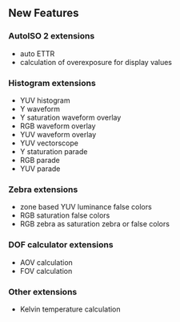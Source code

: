 ## New Features

### AutoISO 2 extensions

  - auto ETTR
  - calculation of overexposure for display values

### Histogram extensions

  - YUV histogram
  - Y waveform
  - Y saturation waveform overlay
  - RGB waveform overlay
  - YUV waveform overlay
  - YUV vectorscope
  - Y staturation parade
  - RGB parade
  - YUV parade

### Zebra extensions

  - zone based YUV luminance false colors
  - RGB saturation false colors
  - RGB zebra as saturation zebra or false colors

### DOF calculator extensions

  - AOV calculation
  - FOV calculation

### Other extensions

  - Kelvin temperature calculation


